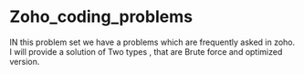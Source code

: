 # Zoho_coding_problems
IN this problem set we have a problems which are frequently asked in zoho. I will provide a solution of Two types , that are Brute force and optimized version. 
